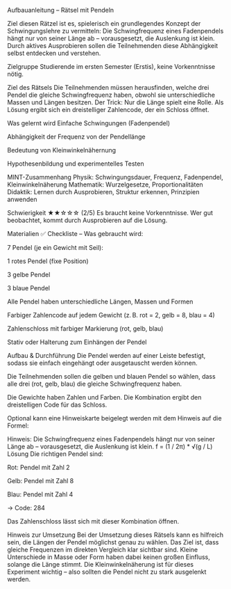 Aufbauanleitung – Rätsel mit Pendeln

Ziel diesen Rätzel ist es, spielerisch ein grundlegendes Konzept der Schwingungslehre zu vermitteln: Die Schwingfrequenz eines Fadenpendels hängt nur von seiner Länge ab – vorausgesetzt, die Auslenkung ist klein. Durch aktives Ausprobieren sollen die Teilnehmenden diese Abhängigkeit selbst entdecken und verstehen.

Zielgruppe
Studierende im ersten Semester (Erstis), keine Vorkenntnisse nötig.

Ziel des Rätsels
Die Teilnehmenden müssen herausfinden, welche drei Pendel die gleiche Schwingfrequenz haben, obwohl sie unterschiedliche Massen und Längen besitzen. Der Trick: Nur die Länge spielt eine Rolle. Als Lösung ergibt sich ein dreistelliger Zahlencode, der ein Schloss öffnet.

Was gelernt wird
Einfache Schwingungen (Fadenpendel)

Abhängigkeit der Frequenz von der Pendellänge

Bedeutung von Kleinwinkelnähernung

Hypothesenbildung und experimentelles Testen

MINT-Zusammenhang
Physik: Schwingungsdauer, Frequenz, Fadenpendel, Kleinwinkelnäherung
Mathematik: Wurzelgesetze, Proportionalitäten
Didaktik: Lernen durch Ausprobieren, Struktur erkennen, Prinzipien anwenden

Schwierigkeit
★★☆☆☆ (2/5)
Es braucht keine Vorkenntnisse. Wer gut beobachtet, kommt durch Ausprobieren auf die Lösung.

Materialien
✅ Checkliste – Was gebraucht wird:

7 Pendel (je ein Gewicht mit Seil):

1 rotes Pendel (fixe Position)

3 gelbe Pendel

3 blaue Pendel

Alle Pendel haben unterschiedliche Längen, Massen und Formen

Farbiger Zahlencode auf jedem Gewicht (z. B. rot = 2, gelb = 8, blau = 4)

Zahlenschloss mit farbiger Markierung (rot, gelb, blau)

Stativ oder Halterung zum Einhängen der Pendel

Aufbau & Durchführung
Die Pendel werden auf einer Leiste befestigt, sodass sie einfach eingehängt oder ausgetauscht werden können.

Die Teilnehmenden sollen die gelben und blauen Pendel so wählen, dass alle drei (rot, gelb, blau) die gleiche Schwingfrequenz haben.

Die Gewichte haben Zahlen und Farben. Die Kombination ergibt den dreistelligen Code für das Schloss.

Optional kann eine Hinweiskarte beigelegt werden mit dem Hinweis auf die Formel:


Hinweis: Die Schwingfrequenz eines Fadenpendels hängt nur von seiner Länge ab – vorausgesetzt, die Auslenkung ist klein.
f = (1 / 2π) * √(g / L)
Lösung
Die richtigen Pendel sind:

Rot: Pendel mit Zahl 2

Gelb: Pendel mit Zahl 8

Blau: Pendel mit Zahl 4

→ Code: 284

Das Zahlenschloss lässt sich mit dieser Kombination öffnen.

Hinweis zur Umsetzung
Bei der Umsetzung dieses Rätsels kann es hilfreich sein, die Längen der Pendel möglichst genau zu wählen. Das Ziel ist, dass gleiche Frequenzen im direkten Vergleich klar sichtbar sind. Kleine Unterschiede in Masse oder Form haben dabei keinen großen Einfluss, solange die Länge stimmt. Die Kleinwinkelnäherung ist für dieses Experiment wichtig – also sollten die Pendel nicht zu stark ausgelenkt werden.
